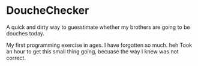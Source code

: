# DoucheChecker
A quick and dirty way to guesstimate whether my brothers are going to be douches today.

My first programming exercise in ages. I have forgotten so much. heh
Took an hour to get this small thing going, becuase the way I knew was not correct.
